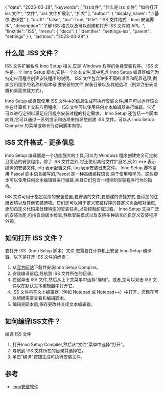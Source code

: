 {
"date": "2023-03-28",
  "keywords": [
"iss文件",
"什么是 iss 文件",
"如何打开 iss 文件",
"文件",
".iss 文件扩展名",
"扩大"
],
  "author": {
"display_name": "沙基尔·法伊兹"
},
"draft": "false",
"toc": true,
"title": "ISS 文件格式 - Inno 安装脚本",
  "description":"了解 ISS 格式以及可以创建和打开 ISS 文件的 API。",
"linktitle": "ISS",
  "menu": {
    "docs": {
      "identifier": "settings-iss",
"parent": "settings"
}
},
"lastmod": "2023-03-28"
}

## 什么是 .ISS 文件？

ISS 文件扩展名与 Inno Setup 相关,它是 Windows 程序的免费安装程序。 ISS 文件是一个 Inno Setup 脚本,它是一个文本文件,其中包含 Inno Setup 编译器如何为特定应用程序创建安装程序的说明。 ISS 文件包含许多不同的设置和配置选项,例如应用程序的名称和版本号,要安装的文件,安装目录以及其他选项（例如注册表设置和桌面快捷方式）。

Inno Setup 编译器使用 ISS 文件中的信息生成可执行安装文件,用户可以运行该文件在计算机上安装应用程序。 ISS 文件可以使用任何文本编辑器进行编辑。它还可以进行定制以满足应用程序安装过程的特定需求。 Inno Setup 还包括一个脚本向导,它可以通过一系列提示和选项来指导您创建 ISS 文件。可以从 Inno Setup Compiler 的菜单或命令行访问脚本向导。

## ISS 文件格式 - 更多信息

Inno Setup 编译器是一个功能强大的工具,可以为 Windows 程序创建完全可定制且灵活的安装程序。除了 ISS 文件之外,它还使用其他文件扩展名,例如 .exe 表示编译的安装文件,.cfg 表示配置文件,.log 表示安装日志文件。 Inno Setup 脚本是用 Pascal 脚本语言编写的,Pascal 是一种高级编程语言,易于使用和学习。这些脚本可以使用任何文本编辑器进行编辑,并且它们包含一组控制安装程序行为的指令。

ISS 文件可用于指定程序的安装位置,要安装的文件,要创建的快捷方式,要添加的注册表项以及其他安装选项。它们还可以用于定义安装程序的自定义页面和对话框,添加自定义代码来处理特定的安装任务,以及控制卸载过程。 Inno Setup 支持广泛的安装功能,包括自动版本检查,静默安装模式以及支持多种语言的自定义安装程序外观。

## 如何打开 ISS 文件？

要打开 ISS（Inno Setup 脚本）文件,您需要在计算机上安装 Inno Setup 编译器。以下是打开 ISS 文件的步骤：

1. 从[官方网站](https://jrsoftware.org/isdl.php)下载并安装Inno Setup Compiler。
2. 安装编译器后,导航到 ISS 文件所在的目录。
3. 右键单击 ISS 文件,然后从上下文菜单中选择"编辑"。或者,您可以双击 ISS 文件以在默认文本编辑器中打开它。
4. ISS 文件将在文本编辑器（例如 Notepad 或 Notepad++）中打开。您现在可以根据需要查看和编辑脚本。
5. 编辑完脚本后,保存更改并关闭文本编辑器。

## 如何编译ISS文件？

编译 ISS 文件

1. 打开Inno Setup Compiler,然后从"文件"菜单中选择"打开"。
2. 导航到 ISS 文件所在的目录并选择它。
3. 单击"编译"按钮生成可执行安装文件。

## 参考
* [Inno安装软件](https://jrsoftware.org/isdl.php)

